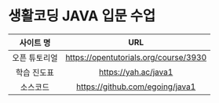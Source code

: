 # 생활코딩 JAVA 입문 수업

|사이트 명|URL|
|:---:|:---:|
오픈 튜토리얼|https://opentutorials.org/course/3930
학습 진도표|https://yah.ac/java1
소스코드|https://github.com/egoing/java1
